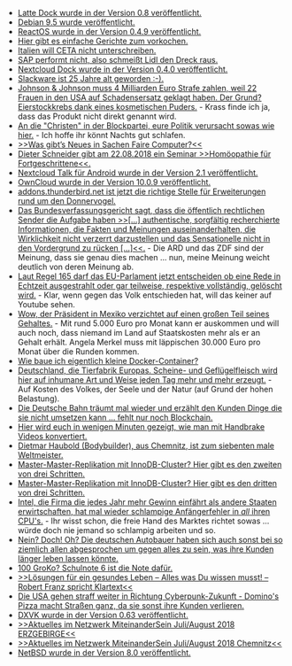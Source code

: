 * [Latte Dock wurde in der Version 0.8 veröffentlicht.](http://www.phoronix.com/scan.php?page=news_item&px=Latte-Dock-0.8)
* [Debian 9.5 wurde veröffentlicht.](https://www.pro-linux.de/news/1/26090/debian-gnulinux-95-ver%C3%B6ffentlicht.html)
* [ReactOS wurde in der Version 0.4.9 veröffentlicht.](https://www.phoronix.com/scan.php?page=news_item&px=ReactOS-0.4.9-Available)
* [Hier gibt es einfache Gerichte zum vorkochen.](https://www.smarticular.net/vorkochen-chili-salat-to-go-instant-suppe-bowl/)
* [Italien will CETA nicht unterschreiben.](https://www.neopresse.com/europa/italien-verweigert-frei-handelsabkommen-ceta-souveraener-staat/)
* [SAP performt nicht, also schmeißt Lidl den Dreck raus.](https://blog.fefe.de/?ts=a5b254c9)
* [Nextcloud Dock wurde in der Version 0.4.0 veröffentlicht.](https://www.pro-linux.de/news/1/26094/nextcloud-deck-040-ver%C3%B6ffentlicht.html)
* [Slackware ist 25 Jahre alt geworden :-).](https://opensource.com/article/18/7/stackware-turns-25)
* [Johnson & Johnson muss 4 Milliarden Euro Strafe zahlen, weil 22 Frauen in den USA auf Schadensersatz geklagt haben. Der Grund? Eierstockkrebs dank eines kosmetischen Puders.](https://www.neopresse.com/gesellschaft/pharmakonzern-erhaelt-milliardenstrafe-pflegeprodukte-verursachten-krebs/) - Krass finde ich ja, dass das Produkt nicht direkt genannt wird.
* [An die "Christen" in der Blockpartei, eure Politik verursacht sowas wie hier.](https://netzfrauen.org/2018/07/17/zuwara/) - Ich hoffe ihr könnt Nachts gut schlafen.
* [>>Was gibt’s Neues in Sachen Faire Computer?<<](https://cdn.media.ccc.de/events/fiffkon/2015/h264-hd/fiffkon15-3-deu-Was_gibts_Neues_in_Sachen_Faire_Computer_hd.mp4)
* [Dieter Schneider gibt am 22.08.2018 ein Seminar >>Homöopathie für Fortgeschrittene<<.](https://www.heilpraktiker-fg.de/2018/08/22/hom%C3%B6opathie-f%C3%BCr-fortgeschrittene/)
* [Nextcloud Talk für Android wurde in der Version 2.1 veröffentlicht.](https://nextcloud.com/blog/nextcloud-talk-android-2.1-app-is-out/)
* [OwnCloud wurde in der Version 10.0.9 veröffentlicht.](https://www.pro-linux.de/news/1/26101/owncloud-1009-verbessert-passwort-richtlinie-und-pending-shares.html)
* [addons.thunderbird.net ist jetzt die richtige Stelle für Erweiterungen rund um den Donnervogel.](https://www.pro-linux.de/news/1/26104/erweiterungen-f%C3%BCr-thunderbird-und-seamonkey-jetzt-auf-eigener-seite.html)
* [Das Bundesverfassungsgericht sagt, dass die öffentlich rechtlichen Sender die Aufgabe haben >>[...] authentische, sorgfältig recherchierte Informationen, die Fakten und Meinungen auseinanderhalten, die Wirklichkeit nicht verzerrt darzustellen und das Sensationelle nicht in den Vordergrund zu rücken [...]<<.](https://paulschreyer.wordpress.com/2018/07/18/bieten-ard-und-zdf-orientierung/) - Die ARD und das ZDF sind der Meinung, dass sie genau dies machen ... nun, meine Meinung weicht deutlich von deren Meinung ab.
* [Laut Regel 165 darf das EU-Parlament jetzt entscheiden ob eine Rede in Echtzeit ausgestrahlt oder gar teilweise, respektive vollständig, gelöscht wird.](https://www.neopresse.com/europa/unfassbar-eu-parlamentarier-reden-sind-nicht-mehr-live/) - Klar, wenn gegen das Volk entschieden hat, will das keiner auf Youtube sehen.
* [Wow, der Präsident in Mexiko verzichtet auf einen großen Teil seines Gehaltes.](https://www.neopresse.com/politik/das-nennt-sich-linkspopulismus-neuer-mexikanischer-praesident-verzichtet-auf-grossteil-seines-gehaltes/) - Mit rund 5.000 Euro pro Monat kann er auskommen und will auch noch, dass niemand im Land auf Staatskosten mehr als er an Gehalt erhält. Angela Merkel muss mit läppischen 30.000 Euro pro Monat über die Runden kommen.
* [Wie baue ich eigentlich kleine Docker-Container?](https://opensource.com/article/18/7/building-container-images)
* [Deutschland, die Tierfabrik Europas. Scheine- und Geflügelfleisch wird hier auf inhumane Art und Weise jeden Tag mehr und mehr erzeugt.](https://netzfrauen.org/2018/07/19/agrarindustrie-2/) - Auf Kosten des Volkes, der Seele und der Natur (auf Grund der hohen Belastung).
* [Die Deutsche Bahn träumt mal wieder und erzählt den Kunden Dinge die sie nicht umsetzen kann ... fehlt nur noch Blockchain.](http://www.sonnenseite.com/de/franz-alt/kommentare-interviews/die-bahn-holt-uns-kuenftig-zu-hause-ab.html)
* [Hier wird euch in wenigen Minuten gezeigt, wie man mit Handbrake Videos konvertiert.](https://opensource.com/article/18/7/handbrake)
* [Dietmar Haubold (Bodybuilder), aus Chemnitz, ist zum siebenten male Weltmeister.](https://www.youtube.com/watch?v=8Qqjbs9tnoc)
* [Master-Master-Replikation mit InnoDB-Cluster? Hier gibt es den zweiten von drei Schritten.](https://www.percona.com/blog/2018/07/16/innodb-cluster-in-a-nutshell-part-2-mysql-router/)
* [Master-Master-Replikation mit InnoDB-Cluster? Hier gibt es den dritten von drei Schritten.](https://www.percona.com/blog/2018/07/20/innodb-cluster-in-a-nutshell-part-3-mysql-shell/)
* [Intel, die Firma die jedes Jahr mehr Gewinn einfährt als andere Staaten erwirtschaften, hat mal wieder schlampige Anfängerfehler in *all* ihren CPU's.](https://blog.fefe.de/?ts=a5af25e7) - Ihr wisst schon, die freie Hand des Marktes richtet sowas ... würde doch nie jemand so schlampig arbeiten und so.
* [Nein? Doch! Oh? Die deutschen Autobauer haben sich auch sonst bei so ziemlich allen abgesprochen um gegen alles zu sein, was ihre Kunden länger leben lassen könnte.](https://blog.fefe.de/?ts=a5af32ef)
* [100 GroKo? Schulnote 6 ist die Note dafür.](https://www.neopresse.com/politik/dach/zwischenzeugnis-in-der-groko-schlechte-noten-nach-100-tagen/)
* [>>Lösungen für ein gesundes Leben – Alles was Du wissen musst! – Robert Franz spricht Klartext<<](https://www.welt-im-wandel.tv/video/loesungen-fuer-ein-gesundes-leben-alles-was-du-wissen-musst-robert-franz-spricht-klartext/)
* [Die USA gehen straff weiter in Richtung Cyberpunk-Zukunft - Domino's Pizza macht Straßen ganz, da sie sonst ihre Kunden verlieren.](https://blog.fefe.de/?ts=a5acd2f3)
* [DXVK wurde in der Version 0.63 veröffentlicht.](https://www.phoronix.com/scan.php?page=news_item&px=DXVK-0.63-Released)
* [>>Aktuelles im Netzwerk MiteinanderSein Juli/August 2018 ERZGEBIRGE<<](https://bio-erzgebirge.de/wp/?p=15611)
* [>>Aktuelles im Netzwerk MiteinanderSein Juli/August 2018 Chemnitz<<](https://bio-erzgebirge.de/wp/?p=15386)
* [NetBSD wurde in der Version 8.0 veröffentlicht.](https://www.phoronix.com/scan.php?page=news_item&px=NetBSD-8.0-Officially-Released)
